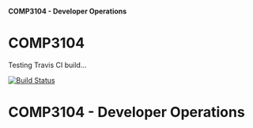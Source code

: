 #### COMP3104 - Developer Operations
# COMP3104  
Testing Travis CI build...

[![Build Status](https://app.travis-ci.com/NaveedAhmed121/comp3104.svg?branch=main)](https://app.travis-ci.com/NaveedAhmed121/comp3104)

# COMP3104 - Developer Operations


